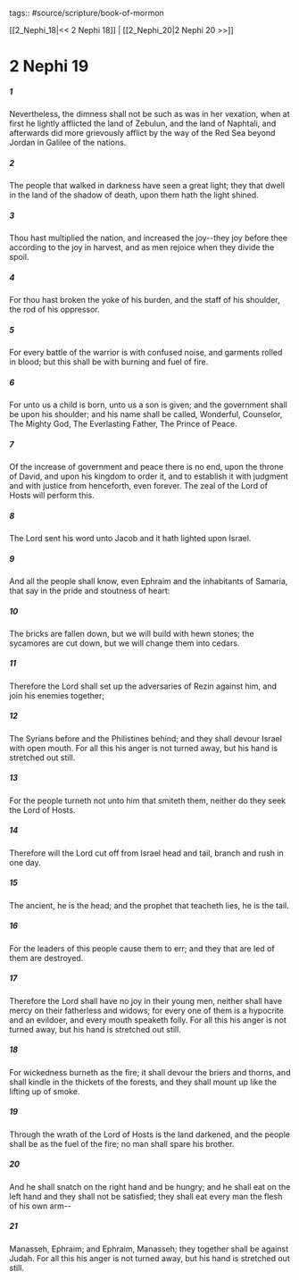 tags:: #source/scripture/book-of-mormon

[[2_Nephi_18|<< 2 Nephi 18]] | [[2_Nephi_20|2 Nephi 20 >>]]

# 2 Nephi 19

##### 1

Nevertheless, the dimness shall not be such as was in her vexation, when at first he lightly afflicted the land of Zebulun, and the land of Naphtali, and afterwards did more grievously afflict by the way of the Red Sea beyond Jordan in Galilee of the nations.

##### 2

The people that walked in darkness have seen a great light; they that dwell in the land of the shadow of death, upon them hath the light shined.

##### 3

Thou hast multiplied the nation, and increased the joy--they joy before thee according to the joy in harvest, and as men rejoice when they divide the spoil.

##### 4

For thou hast broken the yoke of his burden, and the staff of his shoulder, the rod of his oppressor.

##### 5

For every battle of the warrior is with confused noise, and garments rolled in blood; but this shall be with burning and fuel of fire.

##### 6

For unto us a child is born, unto us a son is given; and the government shall be upon his shoulder; and his name shall be called, Wonderful, Counselor, The Mighty God, The Everlasting Father, The Prince of Peace.

##### 7

Of the increase of government and peace there is no end, upon the throne of David, and upon his kingdom to order it, and to establish it with judgment and with justice from henceforth, even forever. The zeal of the Lord of Hosts will perform this.

##### 8

The Lord sent his word unto Jacob and it hath lighted upon Israel.

##### 9

And all the people shall know, even Ephraim and the inhabitants of Samaria, that say in the pride and stoutness of heart:

##### 10

The bricks are fallen down, but we will build with hewn stones; the sycamores are cut down, but we will change them into cedars.

##### 11

Therefore the Lord shall set up the adversaries of Rezin against him, and join his enemies together;

##### 12

The Syrians before and the Philistines behind; and they shall devour Israel with open mouth. For all this his anger is not turned away, but his hand is stretched out still.

##### 13

For the people turneth not unto him that smiteth them, neither do they seek the Lord of Hosts.

##### 14

Therefore will the Lord cut off from Israel head and tail, branch and rush in one day.

##### 15

The ancient, he is the head; and the prophet that teacheth lies, he is the tail.

##### 16

For the leaders of this people cause them to err; and they that are led of them are destroyed.

##### 17

Therefore the Lord shall have no joy in their young men, neither shall have mercy on their fatherless and widows; for every one of them is a hypocrite and an evildoer, and every mouth speaketh folly. For all this his anger is not turned away, but his hand is stretched out still.

##### 18

For wickedness burneth as the fire; it shall devour the briers and thorns, and shall kindle in the thickets of the forests, and they shall mount up like the lifting up of smoke.

##### 19

Through the wrath of the Lord of Hosts is the land darkened, and the people shall be as the fuel of the fire; no man shall spare his brother.

##### 20

And he shall snatch on the right hand and be hungry; and he shall eat on the left hand and they shall not be satisfied; they shall eat every man the flesh of his own arm--

##### 21

Manasseh, Ephraim; and Ephraim, Manasseh; they together shall be against Judah. For all this his anger is not turned away, but his hand is stretched out still.
